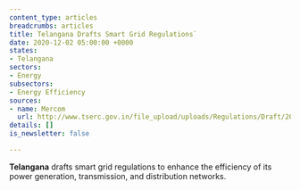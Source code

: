 ```yaml
---
content_type: articles
breadcrumbs: articles
title: Telangana Drafts Smart Grid Regulations`
date: 2020-12-02 05:00:00 +0000
states:
- Telangana
sectors:
- Energy
subsectors:
- Energy Efficiency
sources:
- name: Mercom
  url: http://www.tserc.gov.in/file_upload/uploads/Regulations/Draft/2020/Draft%20regulation%20on%20Smar%20grid.pdf
details: []
is_newsletter: false

---
```

**Telangana** drafts smart grid regulations to enhance the efficiency of its power generation, transmission, and distribution networks.
